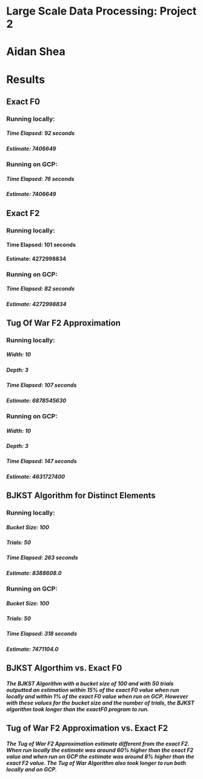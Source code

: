 # Large Scale Data Processing: Project 2
# Aidan Shea
# Results

## Exact F0
### Running locally:
##### Time Elapsed: 92 seconds
##### Estimate: 7406649
### Running on GCP:
##### Time Elapsed: 76 seconds
##### Estimate: 7406649

## Exact F2
### Running locally: 
#### Time Elapsed: 101 seconds
#### Estimate: 4272998834
### Running on GCP:
##### Time Elapsed: 82 seconds
##### Estimate: 4272998834

## Tug Of War F2 Approximation
### Running locally: 
##### Width: 10
##### Depth: 3
##### Time Elapsed: 107 seconds
##### Estimate: 6878545630
### Running on GCP:
##### Width: 10
##### Depth: 3
##### Time Elapsed: 147 seconds
##### Estimate: 4631727400

## BJKST Algorithm for Distinct Elements
### Running locally:
##### Bucket Size: 100
##### Trials: 50
##### Time Elapsed: 263 seconds
##### Estimate: 8388608.0
### Running on GCP:
##### Bucket Size: 100
##### Trials: 50
##### Time Elapsed: 318 seconds 
##### Estimate: 7471104.0

## BJKST Algorthim vs. Exact F0
##### The BJKST Algorithm with a bucket size of 100 and with 50 trials outputted an estimation within 15% of the exact F0 value when run locally and within 1% of the exact F0 value when run on GCP. However with these values for the bucket size and the number of trials, the BJKST algorithm took longer than the exactF0 program to run. 

## Tug of War F2 Approximation vs. Exact F2
##### The Tug of War F2 Approximation estimate different from the exact F2. When run locally the estimate was around 60% higher than the exact F2 value and when run on GCP the estimate was around 8% higher than the exact F2 value. The Tug of War Algorithm also took longer to run both locally and on GCP.
